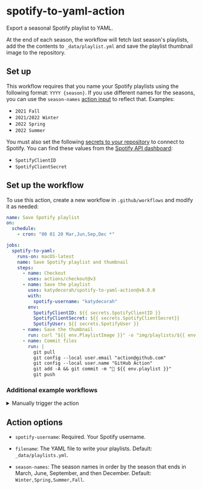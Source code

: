 # spotify-to-yaml-action

Export a seasonal Spotify playlist to YAML.

At the end of each season, the workflow will fetch last season's playlists, add the the contents to `_data/playlist.yml` and save the playlist thumbnail image to the repository.

## Set up

This workflow requires that you name your Spotify playlists using the following format: `YYYY {season}`. If you use different names for the seasons, you can use the `season-names` [action input](#action-options) to reflect that. Examples:

- `2021 Fall`
- `2021/2022 Winter`
- `2022 Spring`
- `2022 Summer`

You must also set the following [secrets to your repository](https://docs.github.com/en/actions/security-guides/encrypted-secrets#creating-encrypted-secrets-for-a-repository) to connect to Spotify. You can find these values from the [Spotify API dashboard](https://developer.spotify.com/dashboard):

- `SpotifyClientID`
- `SpotifyClientSecret`

<!-- START GENERATED DOCUMENTATION -->

## Set up the workflow

To use this action, create a new workflow in `.github/workflows` and modify it as needed:

```yml
name: Save Spotify playlist
on:
  schedule:
    - cron: "00 01 20 Mar,Jun,Sep,Dec *"

jobs:
  spotify-to-yaml:
    runs-on: macOS-latest
    name: Save Spotify playlist and thumbnail
    steps:
      - name: Checkout
        uses: actions/checkout@v3
      - name: Save the playlist
        uses: katydecorah/spotify-to-yaml-action@v8.0.0
        with:
          spotify-username: "katydecorah"
        env:
          SpotifyClientID: ${{ secrets.SpotifyClientID }}
          SpotifyClientSecret: ${{ secrets.SpotifyClientSecret}}
          SpotifyUser: ${{ secrets.SpotifyUser }}
      - name: Save the thumbnail
        run: curl "${{ env.PlaylistImage }}" -o "img/playlists/${{ env.PlaylistImageOutput }}"
      - name: Commit files
        run: |
          git pull
          git config --local user.email "action@github.com"
          git config --local user.name "GitHub Action"
          git add -A && git commit -m "🎵 ${{ env.playlist }}"
          git push
```

 ### Additional example workflows

<details>
<summary>Manually trigger the action</summary>

```yml
name: Manually trigger the action
on:
  workflow_dispatch:
    inputs:
      playlistName:
        type: string
        description: The name of the Spotify playlist.

jobs:
  spotify-to-yaml:
    runs-on: macOS-latest
    name: Save Spotify playlist and thumbnail
    steps:
      - name: Checkout
        uses: actions/checkout@v3
      - name: Save the playlist
        uses: katydecorah/spotify-to-yaml-action@v8.0.0
        with:
          spotify-username: "katydecorah"
        env:
          SpotifyClientID: ${{ secrets.SpotifyClientID }}
          SpotifyClientSecret: ${{ secrets.SpotifyClientSecret}}
          SpotifyUser: ${{ secrets.SpotifyUser }}
      - name: Save the thumbnail
        run: curl "${{ env.PlaylistImage }}" -o "img/playlists/${{ env.PlaylistImageOutput }}"
      - name: Commit files
        run: |
          git pull
          git config --local user.email "action@github.com"
          git config --local user.name "GitHub Action"
          git add -A && git commit -m "🎵 ${{ env.playlist }}"
          git push
```

</details>


## Action options

- `spotify-username`: Required. Your Spotify username.

- `filename`: The YAML file to write your playlists. Default: `_data/playlists.yml`.

- `season-names`: The season names in order by the season that ends in March, June, September, and then December. Default: `Winter,Spring,Summer,Fall`.
<!-- END GENERATED DOCUMENTATION -->
